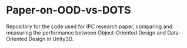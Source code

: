 # Paper-on-OOD-vs-DOTS
Repository for the code used for IPC research paper, comparing and measuring the performance between Object-Oriented Design and Data-Oriented Design in Unity3D.
